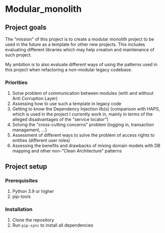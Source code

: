 # Modular_monolith

## Project goals

The "mission" of this project is to create a modular monolith project to be used in the future as a template for other
new projects. This includes evaluating different libraries which may help creation and maintenance of such project.

My ambition is to also evaluate different ways of using the patterns used in this project when refactoring
a non-modular legacy codebase.

### Priorities
1. Solve problem of communication between modules (with and without Anti Corruption Layer)
2. Assessing how to use such a template in legacy code
3. Getting to know the Dependency Injection lib(s) (comparison with HAPS, which is used in the project I currently work in, mainly in terms of the alleged disadvantages of the "service locator")
4. Solving the "cross-cutting concerns" problem (logging in, transaction management, ...)
5. Assessment of different ways to solve the problem of access rights to entities (different user roles)
6. Assessing the benefits and drawbacks of mixing domain models with DB mapping and other non-"Clean Architecture" patterns

## Project setup

### Prerequisites
1. Python 3.9 or higher
2. pip-tools

### Installation
1. Clone the repository
2. Run `pip-sync` to install all dependencies
